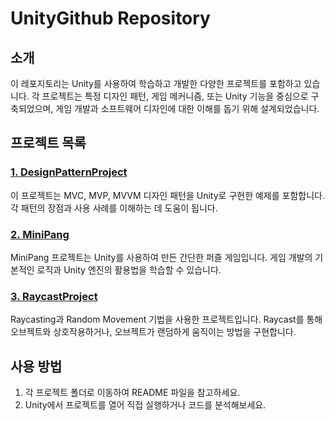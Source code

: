 # UnityGithub Repository

## 소개

이 레포지토리는 Unity를 사용하여 학습하고 개발한 다양한 프로젝트를 포함하고 있습니다. 각 프로젝트는 특정 디자인 패턴, 게임 메커니즘, 또는 Unity 기능을 중심으로 구축되었으며, 게임 개발과 소프트웨어 디자인에 대한 이해를 돕기 위해 설계되었습니다.

## 프로젝트 목록

### [1. DesignPatternProject](https://github.com/ralskwo/UnityGithub/tree/main/DesignPatternProject)

이 프로젝트는 MVC, MVP, MVVM 디자인 패턴을 Unity로 구현한 예제를 포함합니다. 각 패턴의 장점과 사용 사례를 이해하는 데 도움이 됩니다.

### [2. MiniPang](https://github.com/ralskwo/UnityGithub/tree/main/MiniPang)

MiniPang 프로젝트는 Unity를 사용하여 만든 간단한 퍼즐 게임입니다. 게임 개발의 기본적인 로직과 Unity 엔진의 활용법을 학습할 수 있습니다.

### [3. RaycastProject](https://github.com/ralskwo/UnityGithub/tree/main/RaycastProject)

Raycasting과 Random Movement 기법을 사용한 프로젝트입니다. Raycast를 통해 오브젝트와 상호작용하거나, 오브젝트가 랜덤하게 움직이는 방법을 구현합니다.

## 사용 방법

1. 각 프로젝트 폴더로 이동하여 README 파일을 참고하세요.
2. Unity에서 프로젝트를 열어 직접 실행하거나 코드를 분석해보세요.
